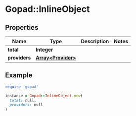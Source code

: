 # Gopad::InlineObject

## Properties

| Name | Type | Description | Notes |
| ---- | ---- | ----------- | ----- |
| **total** | **Integer** |  |  |
| **providers** | [**Array&lt;Provider&gt;**](Provider.md) |  |  |

## Example

```ruby
require 'gopad'

instance = Gopad::InlineObject.new(
  total: null,
  providers: null
)
```

